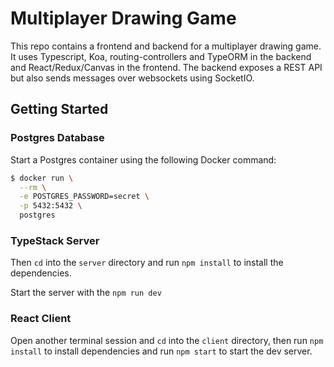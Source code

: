 # Multiplayer Drawing Game

This repo contains a frontend and backend for a multiplayer drawing game. It uses Typescript, Koa, routing-controllers and TypeORM in the backend and React/Redux/Canvas in the frontend. The backend exposes a REST API but also sends messages over websockets using SocketIO. 

## Getting Started

### Postgres Database

Start a Postgres container using the following Docker command:

```bash
$ docker run \
  --rm \
  -e POSTGRES_PASSWORD=secret \
  -p 5432:5432 \
  postgres
```

### TypeStack Server

Then `cd` into the `server` directory and run `npm install` to install the dependencies.

Start the server with the `npm run dev`

### React Client

Open another terminal session and `cd` into the `client` directory, then run `npm install` to install dependencies and run `npm start` to start the dev server.
